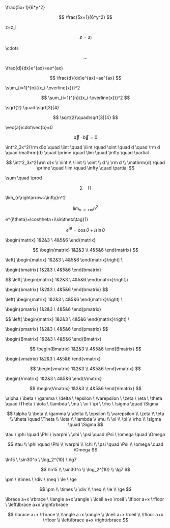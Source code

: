 \frac{5x+1}{6*y^2}

$$
\frac{5x+1}{6*y^2}
$$


z=z_l

$$
z=z_l
$$

\cdots

$$
\cdots
$$

\frac{d}{dx}e^{ax}=ae^{ax}

$$
\frac{d}{dx}e^{ax}=ae^{ax}
$$

\sum_{i=1}^{n}{(x_i-\overline{x})}^2

$$
\sum_{i=1}^{n}{(x_i-\overline{x})}^2
$$

\sqrt{2} \quad  \sqrt[3]{4}

$$
\sqrt{2}\quad\sqrt[3]{4}
$$

\vec{a}\cdot\vec{b}=0

$$
\vec{a}\cdot\vec{b}=0
$$

\int^2_3x^2{\rm d}x \quad \iint \quad \iiint \quad \oint \quad d \quad \rm d \quad \mathrm{d} \quad \prime 
\quad \lim \quad \infty \quad \partial

$$
\int^2_3x^2{\rm d}x \\ \iint \\  \iiint \\ \oint \\ d \\ \rm d \\ \mathrm{d} \quad \prime 
\quad \lim \quad \infty \quad \partial
$$

\sum \quad \prod

$$
\sum\quad \prod
$$

\lim_{n\rightarrow+\infty}n^2

$$
\lim_{n\rightarrow+\infty}n^2
$$

e^{i\theta}=\cos\theta+i\sin\theta\tag{1} 

$$
e^{i\theta}=\cos\theta+i\sin\theta\tag{1}
$$

\begin{matrix}
1&2&3 \\
4&5&6
\end{matrix}

$$
\begin{matrix}
1&2&3 \\
4&5&6
\end{matrix}
$$

\left[ \begin{matrix}
1&2&3 \\
4&5&6
\end{matrix}\right]  \\

\begin{bmatrix}
1&2&3 \\
4&5&6
\end{bmatrix}

$$
\left[ \begin{matrix}
1&2&3 \\
4&5&6
\end{matrix}\right]\\

\begin{bmatrix}
1&2&3 \\
4&5&6
\end{bmatrix}
$$

\left( \begin{matrix}
1&2&3 \\
4&5&6
\end{matrix}\right) \\

\begin{pmatrix}
1&2&3 \\
4&5&6
\end{pmatrix}

$$
\left( \begin{matrix}
1&2&3 \\
4&5&6
\end{matrix}\right) \\

\begin{pmatrix}
1&2&3 \\
4&5&6
\end{pmatrix}
$$

\begin{Bmatrix}
1&2&3 \\
4&5&6
\end{Bmatrix}

$$
\begin{Bmatrix}
1&2&3 \\
4&5&6
\end{Bmatrix}
$$

\begin{vmatrix}
1&2&3 \\
4&5&6
\end{vmatrix}

$$
\begin{vmatrix}
1&2&3 \\
4&5&6
\end{vmatrix}
$$

\begin{Vmatrix}
1&2&3 \\
4&5&6
\end{Vmatrix}

$$
\begin{Vmatrix}
1&2&3 \\
4&5&6
\end{Vmatrix}
$$

\alpha \\ \beta \\ \gamma \\ \delta \\ \epsilon \\ \varepsilon \\ \zeta \\ \eta \\ \theta \quad \Theta \\ \iota \\ \lambda \\ \mu \\ \xi \\ \pi \\ \rho \\ \sigma \quad \Sigma

$$
\alpha \\ \beta \\ \gamma \\ \delta \\ \epsilon \\ \varepsilon \\ \zeta \\ \eta \\ \theta \quad \Theta \\ \iota \\ \lambda \\ \mu \\ \xi \\ \pi \\ \rho \\ \sigma \quad \Sigma
$$

\tau \\ \phi \quad \Phi \\ \varphi \\ \chi \\ \psi \quad \Psi \\ \omega \quad \Omega

$$
\tau \\ \phi \quad \Phi \\ \varphi \\ \chi \\ \psi \quad \Psi \\ \omega \quad \Omega
$$

\ln15 \\ \sin30^o \\ \log_2^{10} \\ \lg7

$$
\ln15 \\ \sin30^o \\ \log_2^{10} \\ \lg7
$$

\pm \\ \times \\ \div \\ \neq \\ \le \\ \ge

$$
\pm \\ \times \\ \div \\ \neq \\ \le \\ \ge
$$

\lbrace a+x \rbrace \\ \langle a+x \rangle \\ \lceil a+x \rceil \\ \lfloor a+x \rfloor \\ \left\lbrace a+x \right\rbrace

$$
\lbrace a+x \rbrace \\ \langle a+x \rangle \\ \lceil a+x \rceil \\ \lfloor a+x \rfloor \\ \left\lbrace a+x \right\rbrace
$$
